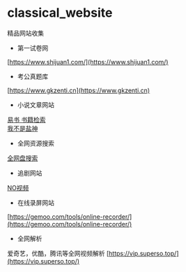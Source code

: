 # classical_website
精品网站收集


* 第一试卷网
  
[https://www.shijuan1.com/](https://www.shijuan1.com/)

* 考公真题库
  
[https://www.gkzenti.cn](https://www.gkzenti.cn)

* 小说文章网站
  
[易书 书籍检索](https://search.yibook.org/) <br>
[我不是盐神](https://onehu.xyz/)

* 全网资源搜索

[全网盘搜索](http://uukk2.cn)


* 追剧网站

[NO视频](https://www.novipnoad.net)

* 在线录屏网站
  
[https://gemoo.com/tools/online-recorder/](https://gemoo.com/tools/online-recorder/)

* 全网解析

爱奇艺，优酷，腾讯等全网视频解析
[https://vip.superso.top/](https://vip.superso.top/)
